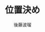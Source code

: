 ---
title: 位置決め
parent: 機構要素紹介
nav_order: 25

author: 後藤波瑠
last_modified_at: true
state: editing
---